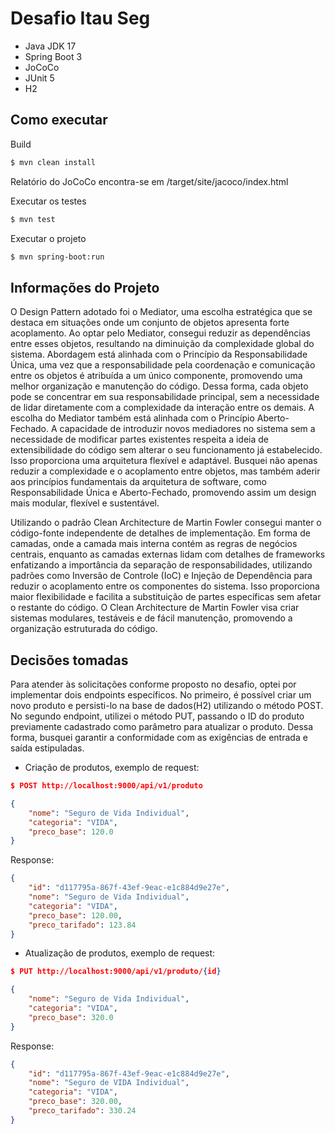 # Desafio Itau Seg

- Java JDK 17
- Spring Boot 3
- JoCoCo
- JUnit 5
- H2

## Como executar

Build 

```bash
$ mvn clean install
```
Relatório do JoCoCo encontra-se em /target/site/jacoco/index.html

Executar os testes

```bash
$ mvn test
```

Executar o projeto

```bash
$ mvn spring-boot:run
```

## Informações do Projeto

O Design Pattern adotado foi o Mediator, uma escolha estratégica que se destaca em situações onde um conjunto de objetos apresenta forte acoplamento. Ao optar pelo Mediator, consegui reduzir as dependências entre esses objetos, resultando na diminuição da complexidade global do sistema. Abordagem está alinhada com o Princípio da Responsabilidade Única, uma vez que a responsabilidade pela coordenação e comunicação entre os objetos é atribuída a um único componente, promovendo uma melhor organização e manutenção do código. Dessa forma, cada objeto pode se concentrar em sua responsabilidade principal, sem a necessidade de lidar diretamente com a complexidade da interação entre os demais. A escolha do Mediator também está alinhada com o Princípio Aberto-Fechado. A capacidade de introduzir novos mediadores no sistema sem a necessidade de modificar partes existentes respeita a ideia de extensibilidade do código sem alterar o seu funcionamento já estabelecido. Isso proporciona uma arquitetura flexível e adaptável. Busquei não apenas reduzir a complexidade e o acoplamento entre objetos, mas também aderir aos princípios fundamentais da arquitetura de software, como Responsabilidade Única e Aberto-Fechado, promovendo assim um design mais modular, flexível e sustentável.

Utilizando o padrão Clean Architecture de Martin Fowler consegui manter o código-fonte independente de detalhes de implementação. Em forma de camadas, onde a camada mais interna contém as regras de negócios centrais, enquanto as camadas externas lidam com detalhes de frameworks enfatizando a importância da separação de responsabilidades, utilizando padrões como Inversão de Controle (IoC) e Injeção de Dependência para reduzir o acoplamento entre os componentes do sistema. Isso proporciona maior flexibilidade e facilita a substituição de partes específicas sem afetar o restante do código. O Clean Architecture de Martin Fowler visa criar sistemas modulares, testáveis e de fácil manutenção, promovendo a organização estruturada do código.
 
## Decisões tomadas 

Para atender às solicitações conforme proposto no desafio, optei por implementar dois endpoints específicos. No primeiro, é possível criar um novo produto e persisti-lo na base de dados(H2) utilizando o método POST. No segundo endpoint, utilizei o método PUT, passando o ID do produto previamente cadastrado como parâmetro para atualizar o produto. Dessa forma, busquei garantir a conformidade com as exigências de entrada e saída estipuladas.

- Criação de produtos, exemplo de request:
```json
$ POST http://localhost:9000/api/v1/produto

{
    "nome": "Seguro de Vida Individual",
    "categoria": "VIDA",
    "preco_base": 120.0
}
```
Response:
```json
{
    "id": "d117795a-867f-43ef-9eac-e1c884d9e27e",
    "nome": "Seguro de Vida Individual",
    "categoria": "VIDA",
    "preco_base": 120.00,
    "preco_tarifado": 123.84
}
```

- Atualização de produtos, exemplo de request:
```json
$ PUT http://localhost:9000/api/v1/produto/{id}

{
    "nome": "Seguro de Vida Individual",
    "categoria": "VIDA",
    "preco_base": 320.0
}
```
Response:
```json
{
    "id": "d117795a-867f-43ef-9eac-e1c884d9e27e",
    "nome": "Seguro de VIDA Individual",
    "categoria": "VIDA",
    "preco_base": 320.00,
    "preco_tarifado": 330.24
}
```



